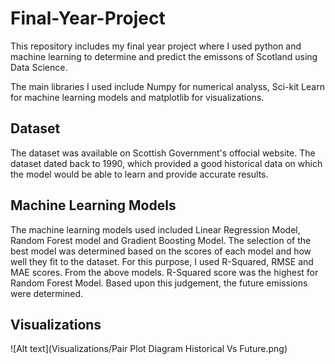 # Final-Year-Project
This repository includes my final year project where I used python and machine learning to determine and predict the emissons of Scotland using Data Science. 

The main libraries I used include Numpy for numerical analyss, Sci-kit Learn for machine learning models and matplotlib for visualizations.

## Dataset
The dataset was available on Scottish Government's offocial website. The dataset dated back to 1990, which provided a good historical data on which the model would be able to learn and provide accurate results.

## Machine Learning Models
The machine learning models used included Linear Regression Model, Random Forest model and Gradient Boosting Model. The selection of the best model was determined based on the scores of each
model and how well they fit to the dataset. For this purpose, I used R-Squared, RMSE and MAE scores. 
From the above models. R-Squared score was the highest for Random Forest Model. Based upon this judgement, the future emissions were determined. 

## Visualizations
![Alt text](Visualizations/Pair Plot Diagram Historical Vs Future.png) 
